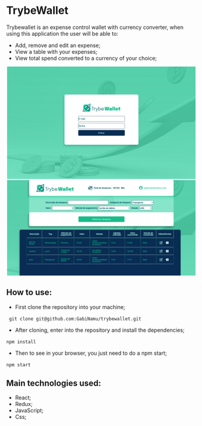 # TrybeWallet

Trybewallet is an expense control wallet with currency converter, when using this application the user will be able to:
- Add, remove and edit an expense;
- View a table with your expenses;
- View total spend converted to a currency of your choice;

<div align="center">
<img src="./src/images/login.png" alt="login" width="500px" heigth="450px">
<img src="./src/images/wallet.png" alt="wallet" width="500px" heigth="450px">
</div>

## How to use:
- First clone the repository into your machine;

```
 git clone git@github.com:GabiNamu/trybewallet.git
```
- After cloning, enter into the repository and install the dependencies;

```
npm install
```
- Then to see in your browser, you just need to do a npm start;
```
npm start
```

## Main technologies used:
- React;
- Redux;
- JavaScript;
- Css;




